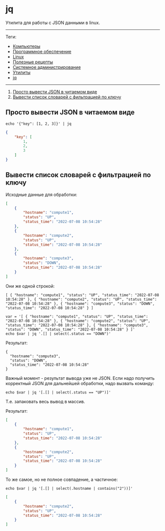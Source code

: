 # jq

Утилита для работы с JSON данными в linux.

---

Теги:

- [Компьютеры](../../_tags/компьютеры.md)
- [Программное обеспечение](../../_tags/программное%20обеспечение.md)
- [Linux](../../_tags/linux.md)
- [Полезные рецепты](../../_tags/полезные%20рецепты.md)
- [Системное администрирование](../../_tags/системное%20администрирование.md)
- [Утилиты](../../_tags/утилиты.md)
- [jq](../../_tags/jq.md)

---

1. [Просто вывести JSON в читаемом виде](#Просто-вывести-JSON-в-читаемом-виде)
1. [Вывести список словарей с фильтрацией по ключу](#Вывести-список-словарей-с-фильтрацией-по-ключу)

## Просто вывести JSON в читаемом виде

```shell
echo '{"key": [1, 2, 3]}' | jq
```

```json
{
    "key": [
        1,
        2,
        3
    ]
}
```

## Вывести список словарей с фильтрацией по ключу

Исходные данные для обработки:

```json
[
    {
        "hostname": "compute1",
        "status": "UP",
        "status_time": "2022-07-08 10:54:28"
    },
    {
        "hostname": "compute2",
        "status": "UP",
        "status_time": "2022-07-08 10:54:28"
    },
    {
        "hostname": "compute3",
        "status": "DOWN",
        "status_time": "2022-07-08 10:54:28"
    }
]
```

Они же одной строкой:

```
[ { "hostname": "compute1", "status": "UP", "status_time": "2022-07-08 10:54:28" }, { "hostname": "compute2", "status": "UP", "status_time": "2022-07-08 10:54:28" }, { "hostname": "compute3", "status": "DOWN", "status_time": "2022-07-08 10:54:28" } ]
```

```shell
var = '[ { "hostname": "compute1", "status": "UP", "status_time": "2022-07-08 10:54:28" }, { "hostname": "compute2", "status": "UP", "status_time": "2022-07-08 10:54:28" }, { "hostname": "compute3", "status": "DOWN", "status_time": "2022-07-08 10:54:28" } ]'
echo $var | jq '.[] | select(.status == "DOWN")'
```

Результат:

```
{
  "hostname": "compute3",
  "status": "DOWN",
  "status_time": "2022-07-08 10:54:28"
}
```

Важный момент - результат вывода уже не JSON. Если надо получить корректный
JSON для дальнейшей обработки, надо вызвать команду:

```shell
echo $var | jq '[.[] | select(.status == "UP")]'
```

Т.е. запаковать весь вывод в массив.

Результат:

```json
[
    {
        "hostname": "compute1",
        "status": "UP",
        "status_time": "2022-07-08 10:54:28"
    },
    {
        "hostname": "compute2",
        "status": "UP",
        "status_time": "2022-07-08 10:54:28"
    }
]
```

То же самое, но не полное совпадение, а частичное:

```shell
echo $var | jq '[.[] | select(.hostname | contains("2"))]'
```

```json
[
    {
        "hostname": "compute2",
        "status": "UP",
        "status_time": "2022-07-08 10:54:28"
    }
]
```
